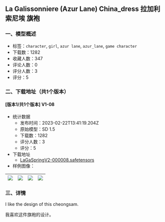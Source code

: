 ## La Galissonniere (Azur Lane) China_dress 拉加利索尼埃 旗袍
### 一、模型概述

- 标签：`character`, `girl`, `azur lane`, `azur_lane`, `game character`
- 下载数：1282
- 收藏人数：347
- 评论人数：0
- 评分人数：3
- 评分：5

### 二、下载地址（共1个版本）

#### [版本1/共1个版本] V1-08

- 统计数据
  - 发布时间：2023-02-22T13:41:19.204Z
  - 原始模型：SD 1.5
  - 下载数：1282
  - 评分人数：3
  - 评分：5
- 下载地址
  - [LaGaSpringV2-000008.safetensors](https://civitai.com/api/download/models/13847)
- 样例图像：

| <img src="https://image.civitai.com/xG1nkqKTMzGDvpLrqFT7WA/67774731-a5fb-499f-c13d-ba1cfba65100/width=450/134266.jpeg" /> | <img src="https://image.civitai.com/xG1nkqKTMzGDvpLrqFT7WA/96b929f2-6830-4242-8e92-63ec06cc1000/width=450/134270.jpeg" /> | <img src="https://image.civitai.com/xG1nkqKTMzGDvpLrqFT7WA/9233aabd-d28a-4579-77ca-426e047f4700/width=450/134269.jpeg" /> | <img src="https://image.civitai.com/xG1nkqKTMzGDvpLrqFT7WA/7147783f-2d95-49a0-39e2-572e4e7aee00/width=450/134268.jpeg" /> |
| ---- | ---- | ---- | ---- |


### 三、详情
<p>I like the design of this cheongsam.</p><p>我喜欢这件旗袍的设计。</p>